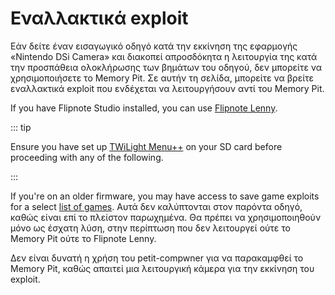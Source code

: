 # Εναλλακτικά exploit

Εάν δείτε έναν εισαγωγικό οδηγό κατά την εκκίνηση της εφαρμογής «Nintendo DSi Camera» και διακοπεί απροσδόκητα η λειτουργία της κατά την προσπάθεια ολοκλήρωσης των βημάτων του οδηγού, δεν μπορείτε να χρησιμοποιήσετε το Memory Pit. Σε αυτήν τη σελίδα, μπορείτε να βρείτε εναλλακτικά exploit που ενδέχεται να λειτουργήσουν αντί του Memory Pit.

If you have Flipnote Studio installed, you can use [Flipnote Lenny](launching-the-flipnote-exploit.html).

::: tip

Ensure you have set up [TWiLight Menu++](get-started.html#section-i-prep-work) on your SD card before proceeding with any of the following.

:::

If you're on an older firmware, you may have access to save game exploits for a select [list of games](https://dsibrew.org/wiki/DSi_exploits#DSiWare\(True_DSi-Mode\)_Exploits). Αυτά δεν καλύπτονται στον παρόντα οδηγό, καθώς είναι επί το πλείστον παρωχημένα. Θα πρέπει να χρησιμοποιηθούν μόνο ως έσχατη λύση, στην περίπτωση που δεν λειτουργεί ούτε το Memory Pit ούτε το Flipnote Lenny.

Δεν είναι δυνατή η χρήση του petit-compwner για να παρακαμφθεί το Memory Pit, καθώς απαιτεί μια λειτουργική κάμερα για την εκκίνηση του exploit.
